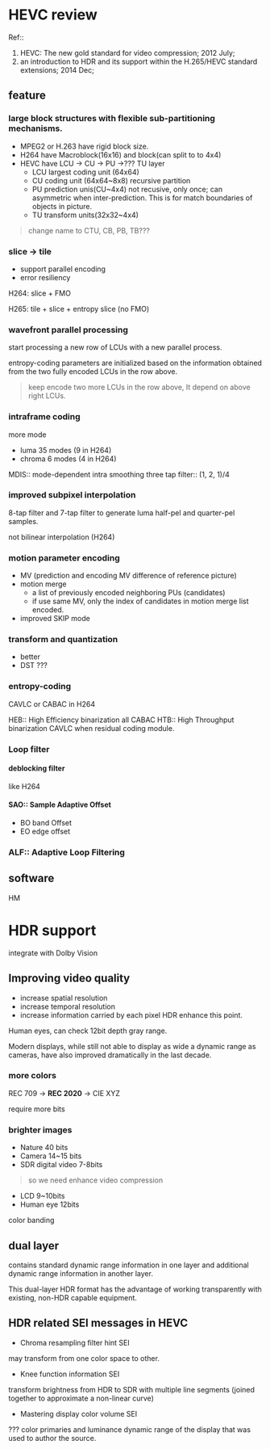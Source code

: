 # HEVC review

Ref::
1. HEVC: The new gold standard for video compression; 2012 July;
1. an introduction to HDR and its support within the H.265/HEVC standard extensions; 2014 Dec;
## feature
### large block structures with flexible sub-partitioning mechanisms.

- MPEG2 or H.263 have rigid block size.
- H264 have Macroblock(16x16) and block(can split to to 4x4)
- HEVC have LCU -> CU -> PU ->??? TU layer
    - LCU largest coding unit (64x64)
    - CU  coding unit (64x64~8x8) recursive partition
    - PU  prediction unis(CU~4x4) not recusive, only once; can asymmetric when inter-prediction. This is for match boundaries of objects in picture.
    - TU  transform units(32x32~4x4)

> change name to CTU, CB, PB, TB???

### slice -> tile

- support parallel encoding
- error resiliency

 H264: slice + FMO

 H265: tile + slice + entropy slice (no FMO)

### wavefront parallel processing
start processing a new row of LCUs with a new parallel process.

entropy-coding parameters are initialized based on the information obtained from the two fully encoded LCUs in the row above.

> keep encode two more LCUs in the row above, It depend on above right LCUs.

### intraframe coding
more mode
- luma 35 modes (9 in H264)
- chroma 6 modes (4 in H264)

MDIS:: mode-dependent intra smoothing
three tap filter:: (1, 2, 1)/4

### improved subpixel interpolation
8-tap filter and 7-tap filter to generate luma half-pel and quarter-pel samples.

not bilinear interpolation (H264)

### motion parameter encoding

- MV (prediction and encoding MV difference of reference picture)
- motion merge
    - a list of previously encoded neighboring PUs (candidates)
    - if use same MV, only the index of candidates in motion merge list encoded.
- improved SKIP mode

### transform and quantization

- better
- DST
???

### entropy-coding

CAVLC or CABAC in H264

HEB:: High Efficiency binarization
    all CABAC
HTB:: High Throughput binarization
    CAVLC when residual coding module.

### Loop filter
#### deblocking filter
like H264

#### SAO:: Sample Adaptive Offset
- BO band Offset
- EO edge offset


### ALF:: Adaptive Loop Filtering


## software
HM

# HDR support
integrate with Dolby Vision

## Improving video quality
- increase spatial resolution
- increase temporal resolution
- increase information carried by each pixel
    HDR enhance this point.

Human eyes, can check 12bit depth gray range.

Modern displays, while still not able to display as wide a dynamic range as cameras, have also improved dramatically in the last decade.

### more colors
REC 709 -> **REC 2020** -> CIE XYZ

require more bits

### brighter images

- Nature 40 bits
- Camera 14~15 bits
- SDR digital video 7-8bits
> so we need enhance video compression

- LCD 9~10bits
- Human eye 12bits

color banding

## dual layer

contains standard dynamic range information in one layer and additional dynamic range information in another layer.

This dual-layer HDR format has the advantage of working transparently with existing, non-HDR capable equipment.

## HDR related SEI messages in HEVC
- Chroma resampling filter hint SEI

 may transform from one color space to other.
- Knee function information SEI

 transform brightness from HDR to SDR with multiple line segments (joined together to approximate a non-linear curve)
- Mastering display color volume SEI

 ???
 color primaries and luminance dynamic range of the display that was used to author the source.
